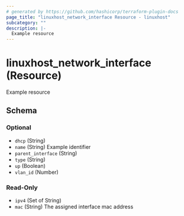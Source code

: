 ```yaml
---
# generated by https://github.com/hashicorp/terraform-plugin-docs
page_title: "linuxhost_network_interface Resource - linuxhost"
subcategory: ""
description: |-
  Example resource
---
```


# linuxhost_network_interface (Resource)

Example resource



<!-- schema generated by tfplugindocs -->
## Schema

### Optional

- `dhcp` (String)
- `name` (String) Example identifier
- `parent_interface` (String)
- `type` (String)
- `up` (Boolean)
- `vlan_id` (Number)

### Read-Only

- `ipv4` (Set of String)
- `mac` (String) The assigned interface mac address
